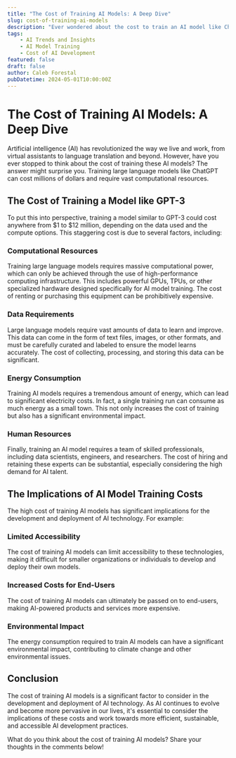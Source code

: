 ```yaml
---
title: "The Cost of Training AI Models: A Deep Dive"
slug: cost-of-training-ai-models
description: "Ever wondered about the cost to train an AI model like ChatGPT? We explore the staggering costs and computational resources required to train large language models."
tags: 
    - AI Trends and Insights 
    - AI Model Training 
    - Cost of AI Development
featured: false
draft: false
author: Caleb Forestal
pubDatetime: 2024-05-01T10:00:00Z
---
```


The Cost of Training AI Models: A Deep Dive
============================================

Artificial intelligence (AI) has revolutionized the way we live and work, from virtual assistants to language translation and beyond. However, have you ever stopped to think about the cost of training these AI models? The answer might surprise you. Training large language models like ChatGPT can cost millions of dollars and require vast computational resources.

The Cost of Training a Model like GPT-3
------------------------------------

To put this into perspective, training a model similar to GPT-3 could cost anywhere from $1 to $12 million, depending on the data used and the compute options. This staggering cost is due to several factors, including:

### Computational Resources

Training large language models requires massive computational power, which can only be achieved through the use of high-performance computing infrastructure. This includes powerful GPUs, TPUs, or other specialized hardware designed specifically for AI model training. The cost of renting or purchasing this equipment can be prohibitively expensive.

### Data Requirements

Large language models require vast amounts of data to learn and improve. This data can come in the form of text files, images, or other formats, and must be carefully curated and labeled to ensure the model learns accurately. The cost of collecting, processing, and storing this data can be significant.

### Energy Consumption

Training AI models requires a tremendous amount of energy, which can lead to significant electricity costs. In fact, a single training run can consume as much energy as a small town. This not only increases the cost of training but also has a significant environmental impact.

### Human Resources

Finally, training an AI model requires a team of skilled professionals, including data scientists, engineers, and researchers. The cost of hiring and retaining these experts can be substantial, especially considering the high demand for AI talent.

The Implications of AI Model Training Costs
------------------------------------------

The high cost of training AI models has significant implications for the development and deployment of AI technology. For example:

### Limited Accessibility

The cost of training AI models can limit accessibility to these technologies, making it difficult for smaller organizations or individuals to develop and deploy their own models.

### Increased Costs for End-Users

The cost of training AI models can ultimately be passed on to end-users, making AI-powered products and services more expensive.

### Environmental Impact

The energy consumption required to train AI models can have a significant environmental impact, contributing to climate change and other environmental issues.

Conclusion
----------

The cost of training AI models is a significant factor to consider in the development and deployment of AI technology. As AI continues to evolve and become more pervasive in our lives, it's essential to consider the implications of these costs and work towards more efficient, sustainable, and accessible AI development practices.

What do you think about the cost of training AI models? Share your thoughts in the comments below!
